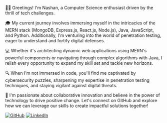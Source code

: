👨‍💻 Greetings! I'm Nashan, a Computer Science enthusiast driven by the thrill of tech challenges.

🎓 My current journey involves immersing myself in the intricacies of the MERN stack (MongoDB, Express.js, React.js, Node.js), Java, JavaScript, and Python. Additionally, I'm venturing into the world of penetration testing, eager to understand and fortify digital defenses.

💻 Whether it's architecting dynamic web applications using MERN's powerful components or navigating through complex algorithms with Java, I relish every opportunity to expand my skill set and tackle new horizons.

🔍 When I'm not immersed in code, you'll find me captivated by cybersecurity puzzles, sharpening my expertise in penetration testing techniques, and staying vigilant against digital threats.

🌟 I'm passionate about collaborative innovation and believe in the power of technology to drive positive change. Let's connect on GitHub and explore how we can leverage our skills to create impactful solutions together!

[![GitHub](https://img.shields.io/badge/GitHub-000000?style=for-the-badge&logo=GitHub&logoColor=white)](https://github.com/nashanmohideen)
[![LinkedIn](https://img.shields.io/badge/LinkedIn-0077B5?style=for-the-badge&logo=LinkedIn&logoColor=white)](https://www.linkedin.com/in/nashan-unais/)
